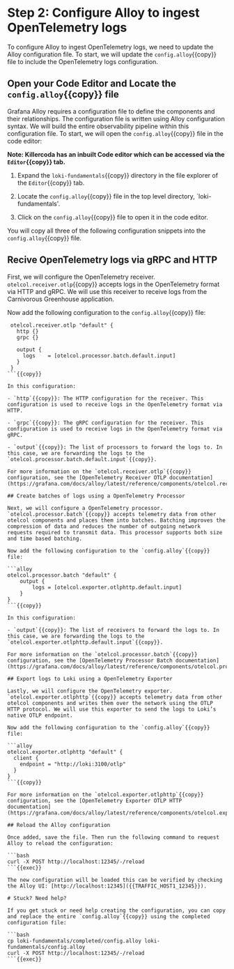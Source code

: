 # Step 2: Configure Alloy to ingest OpenTelemetry logs

To configure Alloy to ingest OpenTelemetry logs, we need to update the Alloy configuration file. To start, we will update the `config.alloy`{{copy}} file to include the OpenTelemetry logs configuration.

## Open your Code Editor and Locate the `config.alloy`{{copy}} file

Grafana Alloy requires a configuration file to define the components and their relationships. The configuration file is written using Alloy configuration syntax. We will build the entire observability pipeline within this configuration file. To start, we will open the `config.alloy`{{copy}} file in the code editor:

**Note: Killercoda has an inbuilt Code editor which can be accessed via the `Editor`{{copy}} tab.**

1. Expand the `loki-fundamentals`{{copy}} directory in the file explorer of the `Editor`{{copy}} tab.

1. Locate the `config.alloy`{{copy}} file in the top level directory, `loki-fundamentals'.

1. Click on the `config.alloy`{{copy}} file to open it in the code editor.

You will copy all three of the following configuration snippets into the `config.alloy`{{copy}} file.

## Recive OpenTelemetry logs via gRPC and HTTP

First, we will configure the OpenTelemetry receiver. `otelcol.receiver.otlp`{{copy}} accepts logs in the OpenTelemetry format via HTTP and gRPC. We will use this receiver to receive logs from the Carnivorous Greenhouse application.

Now add the following configuration to the `config.alloy`{{copy}} file:

```alloy
 otelcol.receiver.otlp "default" {
   http {}
   grpc {}

   output {
     logs    = [otelcol.processor.batch.default.input]
   }
 }
```{{copy}}

In this configuration:

- `http`{{copy}}: The HTTP configuration for the receiver. This configuration is used to receive logs in the OpenTelemetry format via HTTP.

- `grpc`{{copy}}: The gRPC configuration for the receiver. This configuration is used to receive logs in the OpenTelemetry format via gRPC.

- `output`{{copy}}: The list of processors to forward the logs to. In this case, we are forwarding the logs to the `otelcol.processor.batch.default.input`{{copy}}.

For more information on the `otelcol.receiver.otlp`{{copy}} configuration, see the [OpenTelemetry Receiver OTLP documentation](https://grafana.com/docs/alloy/latest/reference/components/otelcol.receiver.otlp/).

## Create batches of logs using a OpenTelemetry Processor

Next, we will configure a OpenTelemetry processor. `otelcol.processor.batch`{{copy}} accepts telemetry data from other otelcol components and places them into batches. Batching improves the compression of data and reduces the number of outgoing network requests required to transmit data. This processor supports both size and time based batching.

Now add the following configuration to the `config.alloy`{{copy}} file:

```alloy
otelcol.processor.batch "default" {
    output {
        logs = [otelcol.exporter.otlphttp.default.input]
    }
}
```{{copy}}

In this configuration:

- `output`{{copy}}: The list of receivers to forward the logs to. In this case, we are forwarding the logs to the `otelcol.exporter.otlphttp.default.input`{{copy}}.

For more information on the `otelcol.processor.batch`{{copy}} configuration, see the [OpenTelemetry Processor Batch documentation](https://grafana.com/docs/alloy/latest/reference/components/otelcol.processor.batch/).

## Export logs to Loki using a OpenTelemetry Exporter

Lastly, we will configure the OpenTelemetry exporter. `otelcol.exporter.otlphttp`{{copy}} accepts telemetry data from other otelcol components and writes them over the network using the OTLP HTTP protocol. We will use this exporter to send the logs to Loki’s native OTLP endpoint.

Now add the following configuration to the `config.alloy`{{copy}} file:

```alloy
otelcol.exporter.otlphttp "default" {
  client {
    endpoint = "http://loki:3100/otlp"
  }
}
```{{copy}}

For more information on the `otelcol.exporter.otlphttp`{{copy}} configuration, see the [OpenTelemetry Exporter OTLP HTTP documentation](https://grafana.com/docs/alloy/latest/reference/components/otelcol.exporter.otlphttp/).

## Reload the Alloy configuration

Once added, save the file. Then run the following command to request Alloy to reload the configuration:

```bash
curl -X POST http://localhost:12345/-/reload
```{{exec}}

The new configuration will be loaded this can be verified by checking the Alloy UI: [http://localhost:12345]({{TRAFFIC_HOST1_12345}}).

# Stuck? Need help?

If you get stuck or need help creating the configuration, you can copy and replace the entire `config.alloy`{{copy}} using the completed configuration file:

```bash
cp loki-fundamentals/completed/config.alloy loki-fundamentals/config.alloy
curl -X POST http://localhost:12345/-/reload
```{{exec}}
